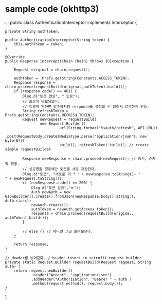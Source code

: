 # sample code (okhttp3)
...
public class AuthenticationInterceptor implements Interceptor {

    private String authToken;

    public AuthenticationInterceptor(String token) {
        this.authToken = token;
    }

    @Override
    public Response intercept(Chain chain) throws IOException {

        Request original = chain.request();

        authToken =  Prefs.getString(Constants.ACCESS_TOKEN);
        Response response = chain.proceed(requestBuild(original,authToken).build());
        if (response.code() == 401) {
            Dlog.d("토큰 만료", " 만료");
            // 토큰이 만료되었다.
            // 이렇게 안하면 함수형처럼 response를 설정할 수 없어서 로우하게 만듬.
            String refreshToken = Prefs.getString(Constants.REFRESH_TOKEN);
            Request newRequest = requestBuild(
                    new Request.Builder()
                            .url(String.format("%sauth/refresh", API_URL))
                            .post(RequestBody.create(MediaType.parse("application/json"), new byte[0]))
                            .build(), refreshToken).build(); // create simple requestBuilder

            Response newResponse = chain.proceed(newRequest); // 동기, 순차적 작동.
            // 성공했을 경우에만 토큰을 새로 저장한다.
            Dlog.d("토큰", "새로운 거 ? " + newResponse.toString()+ "         " + newRequest.toString());
            if (newResponse.code() == 200) {
                Dlog.d("토큰 성공","ㄸ");
                Auth newAuth = new GsonBuilder().create().fromJson(newResponse.body().string(), Auth.class);
                newAuth.create();
                authToken = newAuth.getAccess_token();
                response = chain.proceed(requestBuild(original, authToken).build());
            }

            // else {} // 아니면 그냥 흘려보낸다.
        }

        return response;
    }

    // Header를 넣어준다. / header insert in retrofit request builder
    private static Request.Builder requestBuild(Request request, String auth) {
        return request.newBuilder()
                .header("Accept", "application/json")
                .addHeader("Authorization", "Bearer " + auth )
                .method(request.method(), request.body());
    }
}
